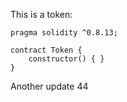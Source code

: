This is a token: 

```
pragma solidity ^0.8.13;

contract Token {
    constructor() { }
}

```

Another update 44